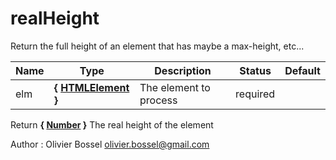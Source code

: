 # realHeight

Return the full height of an element that has maybe a max-height, etc...


Name  |  Type  |  Description  |  Status  |  Default
------------  |  ------------  |  ------------  |  ------------  |  ------------
elm  |  **{ [HTMLElement](https://developer.mozilla.org/fr/docs/Web/API/HTMLElement) }**  |  The element to process  |  required  |

Return **{ [Number](https://developer.mozilla.org/fr/docs/Web/JavaScript/Reference/Objets_globaux/Number) }** The real height of the element

Author : Olivier Bossel <olivier.bossel@gmail.com>